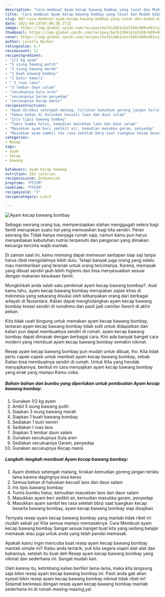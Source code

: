 ```yaml
---
description: "Cara membuat Ayam kecap bawang bombay yang lezat dan Mudah Dibuat"
title: "Cara membuat Ayam kecap bawang bombay yang lezat dan Mudah Dibuat"
slug: 687-cara-membuat-ayam-kecap-bawang-bombay-yang-lezat-dan-mudah-dibuat
date: 2021-04-23T07:06:56.772Z
image: https://img-global.cpcdn.com/recipes/ba7b12661e2e3168/680x482cq70/ayam-kecap-bawang-bombay-foto-resep-utama.jpg
thumbnail: https://img-global.cpcdn.com/recipes/ba7b12661e2e3168/680x482cq70/ayam-kecap-bawang-bombay-foto-resep-utama.jpg
cover: https://img-global.cpcdn.com/recipes/ba7b12661e2e3168/680x482cq70/ayam-kecap-bawang-bombay-foto-resep-utama.jpg
author: Loretta Barber
ratingvalue: 4.7
reviewcount: 11
recipeingredient:
- "1/2 kg ayam"
- "5 siung bawang putih"
- "3 siung bawang merah"
- "1 buah bawang bombay"
- "1 butir kemiri"
- " I ruas laos"
- "3 lembar daun salam"
- "secukupnya Gula aren"
- "secukupnya Garam penyedap"
- "secukupnya Kecap manis"
recipeinstructions:
- "Ayam direbus setengah matang, tiriskan kemudian goreng jangan terlalu lama karena dagingnya bisa keras"
- "Semua bahan di haluskan kecuali laos dan daun salam"
- "Iris tipis bawang bombay"
- "Tumis bumbu halus, kemudian masukkan laos dan daun salam"
- "Masukkan ayam beri sedikit air, kemudian masukka garam, penyedap"
- "Masukkan ayam sambil tes rasa setelah bbrp saat tuangkan kecap beserta bawang bombay, ayam kecap bawang bombay siap disajikan"
categories:
- Resep
tags:
- ayam
- kecap
- bawang

katakunci: ayam kecap bawang 
nutrition: 263 calories
recipecuisine: Indonesian
preptime: "PT27M"
cooktime: "PT43M"
recipeyield: "3"
recipecategory: Lunch

---
```



![Ayam kecap bawang bombay](https://img-global.cpcdn.com/recipes/ba7b12661e2e3168/680x482cq70/ayam-kecap-bawang-bombay-foto-resep-utama.jpg)

Sebagai seorang orang tua, mempersiapkan olahan menggugah selera bagi famili merupakan suatu hal yang memuaskan bagi kita sendiri. Peran seorang ibu Tidak hanya menjaga rumah saja, namun kamu pun harus menyediakan kebutuhan nutrisi terpenuhi dan panganan yang dimakan keluarga tercinta wajib mantab.

Di zaman  saat ini, kamu memang dapat memesan santapan siap saji tanpa harus ribet mengolahnya lebih dulu. Tetapi banyak juga orang yang selalu mau memberikan yang terenak untuk orang tercintanya. Karena, memasak yang dibuat sendiri jauh lebih higienis dan bisa menyesuaikan sesuai dengan makanan kesukaan famili. 



Mungkinkah anda salah satu penikmat ayam kecap bawang bombay?. Asal kamu tahu, ayam kecap bawang bombay merupakan sajian khas di Indonesia yang sekarang disukai oleh kebanyakan orang dari berbagai wilayah di Nusantara. Kalian dapat menghidangkan ayam kecap bawang bombay kreasi sendiri di rumahmu dan pasti jadi camilan favorit di akhir pekan.

Kita tidak usah bingung untuk memakan ayam kecap bawang bombay, lantaran ayam kecap bawang bombay tidak sulit untuk didapatkan dan kalian pun dapat membuatnya sendiri di rumah. ayam kecap bawang bombay dapat dimasak dengan berbagai cara. Kini ada banyak banget cara modern yang membuat ayam kecap bawang bombay semakin nikmat.

Resep ayam kecap bawang bombay pun mudah untuk dibuat, lho. Kita tidak perlu capek-capek untuk membeli ayam kecap bawang bombay, sebab Kalian bisa membuatnya sendiri di rumah. Untuk Kita yang hendak menyajikannya, berikut ini cara menyajikan ayam kecap bawang bombay yang enak yang mampu Kamu coba.

<!--inarticleads1-->

##### Bahan-bahan dan bumbu yang diperlukan untuk pembuatan Ayam kecap bawang bombay:

1. Gunakan 1/2 kg ayam
1. Ambil 5 siung bawang putih
1. Siapkan 3 siung bawang merah
1. Siapkan 1 buah bawang bombay
1. Sediakan 1 butir kemiri
1. Sediakan  I ruas laos
1. Siapkan 3 lembar daun salam
1. Gunakan secukupnya Gula aren
1. Sediakan secukupnya Garam, penyedap
1. Gunakan secukupnya Kecap manis




<!--inarticleads2-->

##### Langkah-langkah membuat Ayam kecap bawang bombay:

1. Ayam direbus setengah matang, tiriskan kemudian goreng jangan terlalu lama karena dagingnya bisa keras
1. Semua bahan di haluskan kecuali laos dan daun salam
1. Iris tipis bawang bombay
1. Tumis bumbu halus, kemudian masukkan laos dan daun salam
1. Masukkan ayam beri sedikit air, kemudian masukka garam, penyedap
1. Masukkan ayam sambil tes rasa setelah bbrp saat tuangkan kecap beserta bawang bombay, ayam kecap bawang bombay siap disajikan




Ternyata resep ayam kecap bawang bombay yang mantab tidak ribet ini mudah sekali ya! Kita semua mampu memasaknya. Cara Membuat ayam kecap bawang bombay Sangat sesuai banget buat kita yang sedang belajar memasak atau juga untuk anda yang telah pandai memasak.

Apakah kamu ingin mencoba buat resep ayam kecap bawang bombay mantab simple ini? Kalau anda tertarik, yuk kita segera siapin alat-alat dan bahannya, setelah itu buat deh Resep ayam kecap bawang bombay yang nikmat dan sederhana ini. Sangat mudah kan. 

Oleh karena itu, ketimbang kalian berfikir lama-lama, maka kita langsung saja bikin resep ayam kecap bawang bombay ini. Pasti anda gak akan nyesel bikin resep ayam kecap bawang bombay nikmat tidak ribet ini! Selamat berkreasi dengan resep ayam kecap bawang bombay mantab sederhana ini di rumah masing-masing,ya!.

